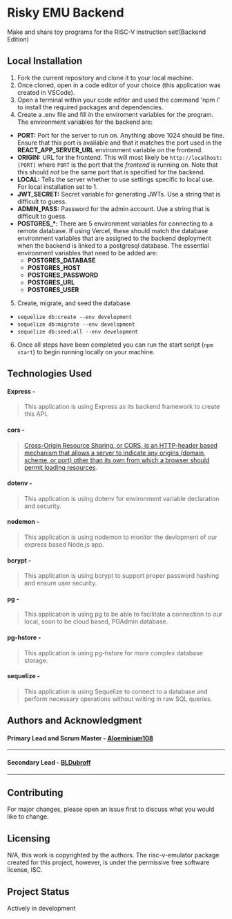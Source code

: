 # Risky EMU Backend

Make and share toy programs for the RISC-V instruction set!(Backend Edition)

## Local Installation

1. Fork the current repository and clone it to your local machine.
2. Once cloned, open in a code editor of your choice (this application was created in VSCode).
3. Open a terminal within your code editor and used the command 'npm i' to install the required packages and dependencies.
4. Create a .env file and fill in the enviroment variables for the program. The environment variables for the backend are:
  - **PORT:** Port for the server to run on. Anything above 1024 should be fine. Ensure that this port is available and that it matches the port used in the **REACT_APP_SERVER_URL** environment variable on the frontend.
  - **ORIGIN:** URL for the frontend. This will most likely be `http://localhost:[PORT]` where `PORT` is the port that the *frontend* is running on. Note that this should *not* be the same port that is specified for the backend.
  - **LOCAL:** Tells the server whether to use settings specific to local use. For local installation set to 1.
  - **JWT_SECRET:** Secret variable for generating JWTs. Use a string that is difficult to guess.
  - **ADMIN_PASS:** Password for the admin account. Use a string that is difficult to guess.
  - **POSTGRES_\*:** There are 5 environment variables for connecting to a remote database. If using Vercel, these should match the database environment variables that are assigned to the backend deployment when the backend is linked to a postgresql database. The essential environment variables that need to be added are:
    - **POSTGRES_DATABASE**
    - **POSTGRES_HOST** 
    - **POSTGRES_PASSWORD** 
    - **POSTGRES_URL** 
    - **POSTGRES_USER** 
5. Create, migrate, and seed the database
  - `sequelize db:create --env development`
  - `sequelize db:migrate --env development`
  - `sequelize db:seed:all --env development`
6. Once all steps have been completed you can run the start script (`npm start`) to begin running locally on your machine.

## Technologies Used

#### **Express** - 
> This application is using Express as its backend framework to create this API.
#### **cors** - 
> [Cross-Origin Resource Sharing, or CORS, is an HTTP-header based mechanism that allows a server to indicate any origins (domain, scheme, or port) other than its own from which a browser should permit loading resources](https://developer.mozilla.org/en-US/docs/Web/HTTP/CORS).
#### **dotenv** - 
> This application is using dotenv for environment variable declaration and security.
#### **nodemon** - 
> This application is using nodemon to monitor the devlopment of our express based Node.js app.
#### **bcrypt** -
> This application is using bcrypt to support proper password hashing and ensure user security.
#### **pg** -
> This application is using pg to be able to facilitate a connection to our local, soon to be cloud based, PGAdmin database.
#### **pg-hstore** -
> This application is using pg-hstore for more complex database storage.
#### **sequelize** -
> This application is using Sequelize to connect to a database and perform necessary operations without writing in raw SQL queries.

## Authors and Acknowledgment

#### Primary Lead and Scrum Master - [Aloeminium108](https://github.com/Aloeminium108)
---
#### Secondary Lead - [BLDubroff](https://github.com/BLDubroff)
---

## Contributing

For major changes, please open an issue first to discuss what you would like to change.

## Licensing

N/A, this work is copyrighted by the authors.
The risc-v-emulator package created for this project, however, is under the permissive free software license, ISC.

## Project Status

Actively in development